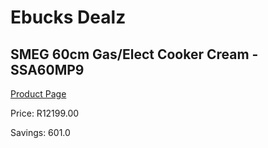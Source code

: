 
# Ebucks Dealz
## SMEG 60cm Gas/Elect Cooker Cream - SSA60MP9
[Product Page](https://www.ebucks.com/web/shop/productSelected.do?prodId=894852457&catId=704989856)

Price: R12199.00

Savings: 601.0


	